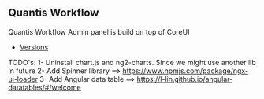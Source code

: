 ## Quantis Workflow
Quantis Workflow Admin panel is build on top of CoreUI
* [Versions](#versions)

TODO's:
1- Uninstall chart.js and ng2-charts. Since we might use another lib in future
2- Add Spinner library ==> https://www.npmjs.com/package/ngx-ui-loader
3- Add Angular data table ==> https://l-lin.github.io/angular-datatables/#/welcome